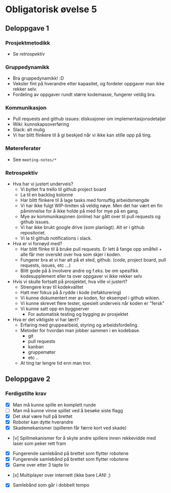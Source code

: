 # Obligatorisk øvelse 5
## Deloppgave 1
### Prosjektmetodikk
* Se *retrospektiv*

### Gruppedynamikk
* Bra gruppedynamikk! :D
* Veksler fint på hverandre etter kapasitet, og fordeler oppgaver man ikke rekker selv.
* Fordeling av oppgaver rundt større kodemasse, fungerer veldig bra.

### Kommunikasjon
* Pull requests and github issues: diskusjoner om implementasjonsdetaljer
* Wiki: kunnskapsoverføring
* Slack: alt mulig
* Vi har blitt flinkere til å gi beskjed når vi ikke kan stille opp på ting.

### Møtereferater
* See `meeting-notes/*`

### Retrospektiv
* Hva har vi justert underveis?
    * Vi byttet fra trello til github project board
    * La til en backlog kolonne
    * Har blitt flinkere til å lage tasks med fornuftig arbeidsmengde
    * Vi har ikke fulgt WIP-limiten så veldig nøye. Men det har vært en fin påminnelse for å ikke holde på med for mye på en gang.
    * Mye av kommunikasjonen (online) har gått over til pull requests og github issues. 
    * Vi har ikke brukt google drive (som planlagt). Alt er i github repositoriet.
    * Vi la til github notifications i slack.
* Hva er vi fornøyd med?
    * Har blitt flinke til å bruke pull requests. Er lett å fange opp småfeil + alle får mer oversikt over hva som skjer i koden.
    * Fungerer bra at vi har alt på et sted, github. (code, project board, pull requests, issues, etc ...)
    * Blitt gode på å involvere andre og f.eks. be om spesifikk kodesupplement eller ta over oppgaver vi ikke rekker selv
* Hvis vi skulle fortsatt på prosjektet, hva ville vi justert?
    * Strengere krav til kodekvalitet
    * Hatt mer fokus på å rydde i kode (refakturering)
    * Vi kunne dokumentert mer av koden, for eksempel i github wikien.
    * Vi kunne skrevet flere tester, spesielt underveis når koden er "fersk"
    * Vi kunne satt opp en byggserver
        * For automatisk testing og bygging av prosjektet
* Hva er det viktigste vi har lært? 
    * Erfaring med gruppearbeid, styring og arbeidsfordeling.
    * Metoder for hvordan man jobber sammen i en kodebase.
        * git
        * pull requests
        * kanban
        * gruppemøter
        * etc ..
     * At ting tar lengre tid enn man tror.
     
## Deloppgave 2
### Ferdigstilte krav
* [x] Man må kunne spille en komplett runde
* [ ] Man må kunne vinne spillet ved å besøke siste flagg
* [x] Det skal være hull på brettet
* [x] Roboter kan dytte hverandre 
* [x] Skademekanismer (spilleren får færre kort ved skade)
* [v] Spillmekanismer for å skyte andre spillere innen rekkevidde med laser som peker rett fram
* [x] Fungerende samlebånd på brettet som flytter robotene
* [x] Fungerende samlebånd på brettet som flytter robotene
* [x] Game over etter 3 tapte liv
* [x] Multiplayer over internett (ikke bare LAN! ;) 
* [x] Samlebånd som går i dobbelt tempo
